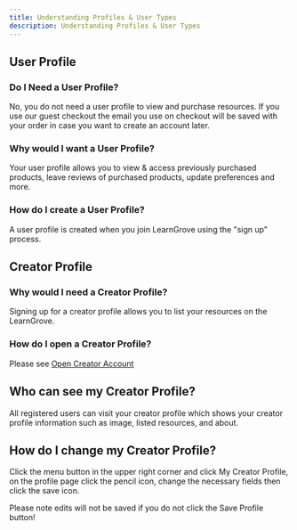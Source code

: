 ```yaml
---
title: Understanding Profiles & User Types
description: Understanding Profiles & User Types
---
```


## User Profile

### Do I Need a User Profile?
No, you do not need a user profile to view and purchase resources. If you use our guest checkout the email you use on checkout will be saved with your order in case you want to create an account later.

### Why would I want a User Profile?
Your user profile allows you to view & access previously purchased products, leave reviews of purchased products, update preferences and more.

### How do I create a User Profile?
A user profile is created when you join LearnGrove using the "sign up" process. 

## Creator Profile

### Why would I need a Creator Profile?
Signing up for a creator profile allows you to list your resources on the LearnGrove.

### How do I open a Creator Profile?
Please see [Open Creator Account](/creators-getting-started#open-a-creator-account)

## Who can see my Creator Profile?
All registered users can visit your creator profile which shows your creator profile information such as image, listed resources, and about.

## How do I change my Creator Profile?
Click the menu button in the upper right corner and click My Creator Profile, on the profile page click the pencil icon, change the necessary fields then click the save icon.

Please note edits will not be saved if you do not click the Save Profile button!

